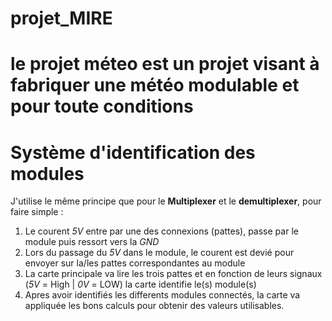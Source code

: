 # projet_MIRE
# le projet méteo est un projet visant à fabriquer une météo modulable et pour toute conditions  

# Système d'identification des modules

J'utilise le même principe que pour le **Multiplexer** et le **demultiplexer**, pour faire simple :

1. Le courent _5V_ entre par une des connexions (pattes), passe par le module puis ressort vers la _GND_
2. Lors du passage du _5V_ dans le module, le courent est devié pour envoyer sur la/les pattes correspondantes au module
3. La carte principale va lire les trois pattes et en fonction de leurs signaux (_5V_ = High | _0V_ = LOW) la carte identifie le(s) module(s)
4. Apres avoir identifiés les differents modules connectés, la carte va appliquée les bons calculs pour obtenir des valeurs utilisables.
